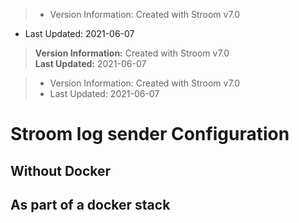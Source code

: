 > * Version Information: Created with Stroom v7.0  
* Last Updated: 2021-06-07

> **Version Information:** Created with Stroom v7.0  
**Last Updated:** 2021-06-07

> * Version Information: Created with Stroom v7.0  
> * Last Updated: 2021-06-07

# Stroom log sender Configuration


## Without Docker


## As part of a docker stack
